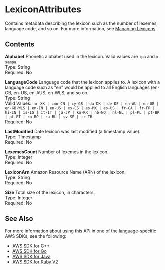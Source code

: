 # LexiconAttributes<a name="API_LexiconAttributes"></a>

Contains metadata describing the lexicon such as the number of lexemes, language code, and so on\. For more information, see [Managing Lexicons](http://docs.aws.amazon.com/polly/latest/dg/managing-lexicons.html)\.

## Contents<a name="API_LexiconAttributes_Contents"></a>

 **Alphabet**   <a name="polly-Type-LexiconAttributes-Alphabet"></a>
Phonetic alphabet used in the lexicon\. Valid values are `ipa` and `x-sampa`\.  
Type: String  
Required: No

 **LanguageCode**   <a name="polly-Type-LexiconAttributes-LanguageCode"></a>
Language code that the lexicon applies to\. A lexicon with a language code such as "en" would be applied to all English languages \(en\-GB, en\-US, en\-AUS, en\-WLS, and so on\.  
Type: String  
Valid Values:` ar-XX | cmn-CN | cy-GB | da-DK | de-DE | en-AU | en-GB | en-GB-WLS | en-IN | en-US | es-ES | es-MX | es-US | fr-CA | fr-FR | hi-IN | is-IS | it-IT | ja-JP | ko-KR | nb-NO | nl-NL | pl-PL | pt-BR | pt-PT | ro-RO | ru-RU | sv-SE | tr-TR`   
Required: No

 **LastModified**   <a name="polly-Type-LexiconAttributes-LastModified"></a>
Date lexicon was last modified \(a timestamp value\)\.  
Type: Timestamp  
Required: No

 **LexemesCount**   <a name="polly-Type-LexiconAttributes-LexemesCount"></a>
Number of lexemes in the lexicon\.  
Type: Integer  
Required: No

 **LexiconArn**   <a name="polly-Type-LexiconAttributes-LexiconArn"></a>
Amazon Resource Name \(ARN\) of the lexicon\.  
Type: String  
Required: No

 **Size**   <a name="polly-Type-LexiconAttributes-Size"></a>
Total size of the lexicon, in characters\.  
Type: Integer  
Required: No

## See Also<a name="API_LexiconAttributes_SeeAlso"></a>

For more information about using this API in one of the language\-specific AWS SDKs, see the following:
+  [AWS SDK for C\+\+](https://docs.aws.amazon.com/goto/SdkForCpp/polly-2016-06-10/LexiconAttributes) 
+  [AWS SDK for Go](https://docs.aws.amazon.com/goto/SdkForGoV1/polly-2016-06-10/LexiconAttributes) 
+  [AWS SDK for Java](https://docs.aws.amazon.com/goto/SdkForJava/polly-2016-06-10/LexiconAttributes) 
+  [AWS SDK for Ruby V2](https://docs.aws.amazon.com/goto/SdkForRubyV2/polly-2016-06-10/LexiconAttributes) 